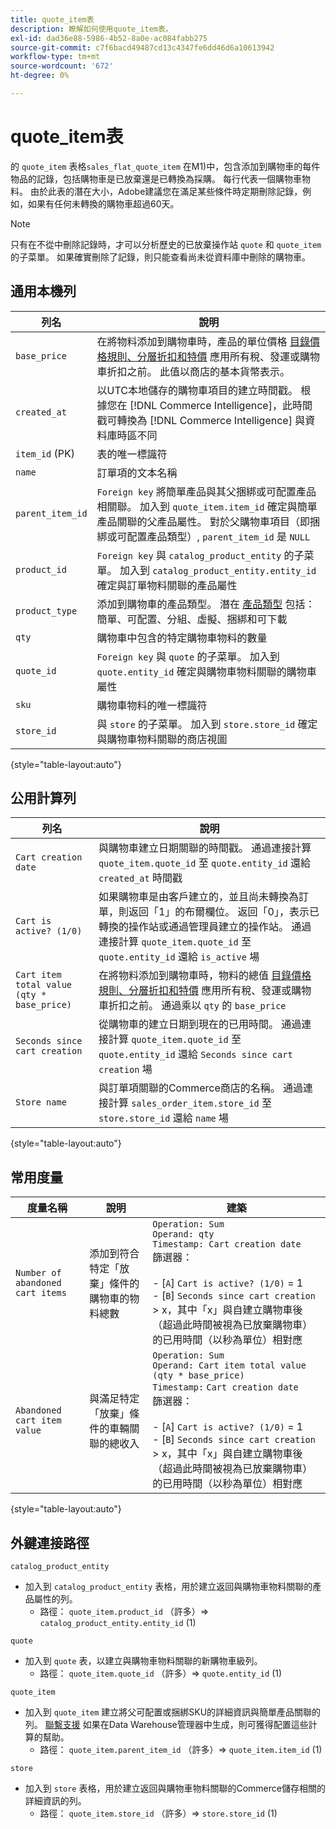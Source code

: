 ```yaml
---
title: quote_item表
description: 瞭解如何使用quote_item表。
exl-id: dad36e88-5986-4b52-8a0e-ac084fabb275
source-git-commit: c7f6bacd49487cd13c4347fe6dd46d6a10613942
workflow-type: tm+mt
source-wordcount: '672'
ht-degree: 0%

---
```


# quote_item表

的 `quote_item` 表格`sales_flat_quote_item` 在M1)中，包含添加到購物車的每件物品的記錄，包括購物車是已放棄還是已轉換為採購。 每行代表一個購物車物料。 由於此表的潛在大小，Adobe建議您在滿足某些條件時定期刪除記錄，例如，如果有任何未轉換的購物車超過60天。

>[!NOTE]
>
>只有在不從中刪除記錄時，才可以分析歷史的已放棄操作站 `quote` 和 `quote_item` 的子菜單。 如果確實刪除了記錄，則只能查看尚未從資料庫中刪除的購物車。

## 通用本機列

| **列名** | **說明** |
|---|---|
| `base_price` | 在將物料添加到購物車時，產品的單位價格 [目錄價格規則、分層折扣和特價](https://experienceleague.adobe.com/docs/commerce-admin/catalog/products/pricing/pricing-advanced.html) 應用所有稅、發運或購物車折扣之前。 此值以商店的基本貨幣表示。 |
| `created_at` | 以UTC本地儲存的購物車項目的建立時間戳。 根據您在 [!DNL Commerce Intelligence]，此時間戳可轉換為 [!DNL Commerce Intelligence] 與資料庫時區不同 |
| `item_id` (PK) | 表的唯一標識符 |
| `name` | 訂單項的文本名稱 |
| `parent_item_id` | `Foreign key` 將簡單產品與其父捆綁或可配置產品相關聯。 加入到 `quote_item.item_id` 確定與簡單產品關聯的父產品屬性。 對於父購物車項目（即捆綁或可配置產品類型）, `parent_item_id` 是 `NULL` |
| `product_id` | `Foreign key` 與 `catalog_product_entity` 的子菜單。 加入到 `catalog_product_entity.entity_id` 確定與訂單物料關聯的產品屬性 |
| `product_type` | 添加到購物車的產品類型。 潛在 [產品類型](https://experienceleague.adobe.com/docs/commerce-admin/catalog/products/product-create.html#product-types) 包括：簡單、可配置、分組、虛擬、捆綁和可下載 |
| `qty` | 購物車中包含的特定購物車物料的數量 |
| `quote_id` | `Foreign key` 與 `quote` 的子菜單。 加入到 `quote.entity_id` 確定與購物車物料關聯的購物車屬性 |
| `sku` | 購物車物料的唯一標識符 |
| `store_id` | 與 `store` 的子菜單。 加入到 `store.store_id` 確定與購物車物料關聯的商店視圖 |

{style="table-layout:auto"}

## 公用計算列

| **列名** | **說明** |
|---|---|
| `Cart creation date` | 與購物車建立日期關聯的時間戳。 通過連接計算 `quote_item.quote_id` 至 `quote.entity_id` 還給 `created_at` 時間戳 |
| `Cart is active? (1/0)` | 如果購物車是由客戶建立的，並且尚未轉換為訂單，則返回「1」的布爾欄位。 返回「0」，表示已轉換的操作站或通過管理員建立的操作站。 通過連接計算 `quote_item.quote_id` 至 `quote.entity_id` 還給 `is_active` 場 |
| `Cart item total value (qty * base_price)` | 在將物料添加到購物車時，物料的總值 [目錄價格規則、分層折扣和特價](https://experienceleague.adobe.com/docs/commerce-admin/catalog/products/pricing/pricing-advanced.html) 應用所有稅、發運或購物車折扣之前。 通過乘以 `qty` 的 `base_price` |
| `Seconds since cart creation` | 從購物車的建立日期到現在的已用時間。 通過連接計算 `quote_item.quote_id` 至 `quote.entity_id` 還給 `Seconds since cart creation` 場 |
| `Store name` | 與訂單項關聯的Commerce商店的名稱。 通過連接計算 `sales_order_item.store_id` 至 `store.store_id` 還給 `name` 場 |

{style="table-layout:auto"}

## 常用度量

| **度量名稱** | **說明** | **建築** |
|---|---|---|
| `Number of abandoned cart items` | 添加到符合特定「放棄」條件的購物車的物料總數 | `Operation: Sum`<br/>`Operand: qty`<br/>`Timestamp: Cart creation date`<br>篩選器：<br><br>- \[`A`\] `Cart is active? (1/0)` = 1<br>- \[`B`\] `Seconds since cart creation` > x，其中「x」與自建立購物車後（超過此時間被視為已放棄購物車）的已用時間（以秒為單位）相對應 |
| `Abandoned cart item value` | 與滿足特定「放棄」條件的車輛關聯的總收入 | `Operation: Sum`<br>`Operand: Cart item total value (qty * base_price)`<br>`Timestamp:` `Cart creation date`<br>篩選器：<br><br>- \[`A`\] `Cart is active? (1/0)` = 1<br>- \[`B`\] `Seconds since cart creation` > x，其中「x」與自建立購物車後（超過此時間被視為已放棄購物車）的已用時間（以秒為單位）相對應 |

{style="table-layout:auto"}

## 外鍵連接路徑

`catalog_product_entity`

* 加入到 `catalog_product_entity` 表格，用於建立返回與購物車物料關聯的產品屬性的列。
   * 路徑： `quote_item.product_id` （許多）=> `catalog_product_entity.entity_id` (1)

`quote`

* 加入到 `quote` 表，以建立與購物車物料關聯的新購物車級列。
   * 路徑： `quote_item.quote_id` （許多）=> `quote.entity_id` (1)

`quote_item`

* 加入到 `quote_item` 建立將父可配置或捆綁SKU的詳細資訊與簡單產品關聯的列。 [聯繫支援](https://experienceleague.adobe.com/docs/commerce-knowledge-base/kb/troubleshooting/miscellaneous/mbi-service-policies.html) 如果在Data Warehouse管理器中生成，則可獲得配置這些計算的幫助。
   * 路徑： `quote_item.parent_item_id` （許多）=> `quote_item.item_id` (1)

`store`

* 加入到 `store` 表格，用於建立返回與購物車物料關聯的Commerce儲存相關的詳細資訊的列。
   * 路徑： `quote_item.store_id` （許多）=> `store.store_id` (1)
